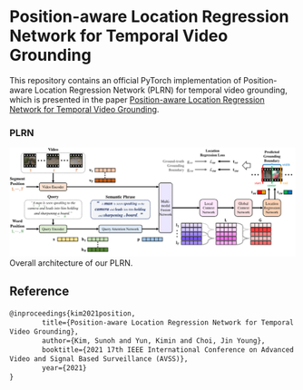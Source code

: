 # Position-aware Location Regression Network for Temporal Video Grounding


This repository contains an official PyTorch implementation of Position-aware Location Regression Network (PLRN) for temporal video grounding, which is presented in the paper [Position-aware Location Regression Network for Temporal Video Grounding](https://arxiv.org/abs/2204.05499).


### PLRN



![model_overview](./imgs/framework-PLRN.png)
Overall architecture of our PLRN.


## Reference


	@inproceedings{kim2021position,
			title={Position-aware Location Regression Network for Temporal Video Grounding},
			author={Kim, Sunoh and Yun, Kimin and Choi, Jin Young},
			booktitle={2021 17th IEEE International Conference on Advanced Video and Signal Based Surveillance (AVSS)},
			year={2021}
	}


